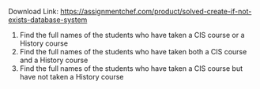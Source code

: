 Download Link: https://assignmentchef.com/product/solved-create-if-not-exists-database-system
<br>
<ol>

 <li>Find the full names of the students who have taken a CIS course or a History course</li>

 <li>Find the full names of the students who have taken both a CIS course and a History course</li>

 <li>Find the full names of the students who have taken a CIS course but have not taken a History course</li>

</ol>